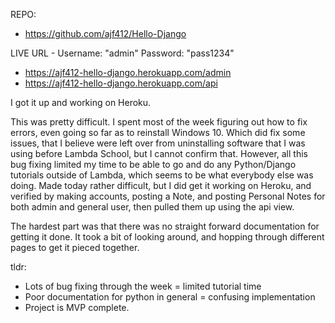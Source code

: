 REPO:
- https://github.com/ajf412/Hello-Django

LIVE URL  -  Username: "admin"  Password:  "pass1234"
- https://ajf412-hello-django.herokuapp.com/admin
- https://ajf412-hello-django.herokuapp.com/api

I got it up and working on Heroku.

This was pretty difficult.  I spent most of the week figuring out how to fix errors, even going so far as to
reinstall Windows 10.  Which did fix some issues, that I believe were left over from uninstalling software 
that I was using before Lambda School, but I cannot confirm that.  However, all this bug fixing limited my time
to be able to go and do any Python/Django tutorials outside of Lambda, which seems to be what everybody else
was doing.  Made today rather difficult, but I did get it working on Heroku, and verified by making accounts,
posting a Note, and posting Personal Notes for both admin and general user, then pulled them up using the api
view.

The hardest part was that there was no straight forward documentation for getting it done.  It took a bit of
looking around, and hopping through different pages to get it pieced together.

tldr:
- Lots of bug fixing through the week = limited tutorial time
- Poor documentation for python in general = confusing implementation
- Project is MVP complete.